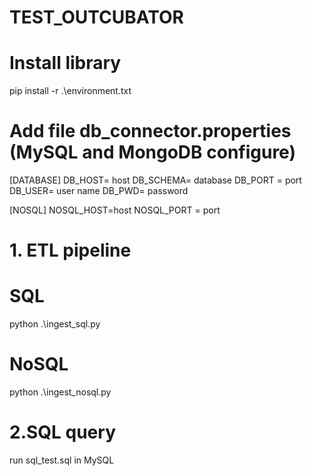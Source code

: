 # TEST_OUTCUBATOR
# Install library
pip install -r .\environment.txt
# Add file db_connector.properties (MySQL and MongoDB configure)
[DATABASE]
DB_HOST= host
DB_SCHEMA= database
DB_PORT = port
DB_USER= user name
DB_PWD= password

[NOSQL]
NOSQL_HOST=host
NOSQL_PORT = port
# 1. ETL pipeline
# SQL
python .\ingest_sql.py     
# NoSQL
python .\ingest_nosql.py 

# 2.SQL query
run sql_test.sql in MySQL